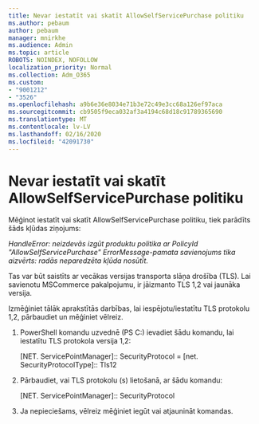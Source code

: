 ```yaml
---
title: Nevar iestatīt vai skatīt AllowSelfServicePurchase politiku
ms.author: pebaum
author: pebaum
manager: mnirkhe
ms.audience: Admin
ms.topic: article
ROBOTS: NOINDEX, NOFOLLOW
localization_priority: Normal
ms.collection: Adm_O365
ms.custom:
- "9001212"
- "3526"
ms.openlocfilehash: a9b6e36e8034e71b3e72c49e3cc68a126ef97aca
ms.sourcegitcommit: cb9505f9eca032af3a4194c68d18c91789365690
ms.translationtype: MT
ms.contentlocale: lv-LV
ms.lasthandoff: 02/16/2020
ms.locfileid: "42091730"
---
```

# <a name="unable-to-set-or-view-the-allowselfservicepurchase-policy"></a>Nevar iestatīt vai skatīt AllowSelfServicePurchase politiku

Mēģinot iestatīt vai skatīt AllowSelfServicePurchase politiku, tiek parādīts šāds kļūdas ziņojums:

*HandleError: neizdevās izgūt produktu politika ar PolicyId "AllowSelfServicePurchase" ErrorMessage-pamata savienojums tika aizvērts: radās neparedzēta kļūda nosūtīt.*

Tas var būt saistīts ar vecākas versijas transporta slāņa drošība (TLS). Lai savienotu MSCommerce pakalpojumu, ir jāizmanto TLS 1,2 vai jaunāka versija.  

Izmēģiniet tālāk aprakstītās darbības, lai iespējotu/iestatītu TLS protokolu 1,2, pārbaudiet un mēģiniet vēlreiz.
 1. PowerShell komandu uzvednē (PS C:\) ievadiet šādu komandu, lai iestatītu TLS protokola versija 1,2:

    \[NET. ServicePointManager]:: SecurityProtocol = \[net. SecurityProtocolType]:: Tls12

2. Pārbaudiet, vai TLS protokolu (s) lietošanā, ar šādu komandu:

    \[NET. ServicePointManager]:: SecurityProtocol 

3. Ja nepieciešams, vēlreiz mēģiniet iegūt vai atjaunināt komandas.

